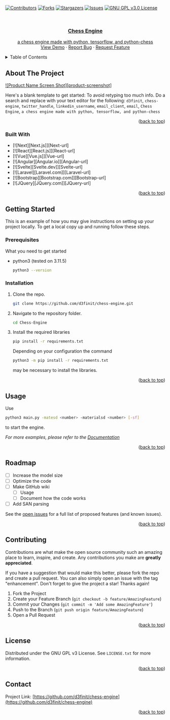 <!-- Improved compatibility of back to top link: See: https://github.com/othneildrew/Best-README-Template/pull/73 -->
<a name="readme-top"></a>
<!--
*** Thanks for checking out the Best-README-Template. If you have a suggestion
*** that would make this better, please fork the repo and create a pull request
*** or simply open an issue with the tag "enhancement".
*** Don't forget to give the project a star!
*** Thanks again! Now go create something AMAZING! :D
-->



<!-- PROJECT SHIELDS -->
<!--
*** I'm using markdown "reference style" links for readability.
*** Reference links are enclosed in brackets [ ] instead of parentheses ( ).
*** See the bottom of this document for the declaration of the reference variables
*** for contributors-url, forks-url, etc. This is an optional, concise syntax you may use.
*** https://www.markdownguide.org/basic-syntax/#reference-style-links
-->
[![Contributors][contributors-shield]][contributors-url]
[![Forks][forks-shield]][forks-url]
[![Stargazers][stars-shield]][stars-url]
[![Issues][issues-shield]][issues-url]
[![GNU GPL v3.0 License][license-shield]][license-url]



<!-- PROJECT LOGO -->
<br />
<div align="center">
  <a href="https://github.com/d3finit/chess-engine">
  <!--
    <img src="images/logo.png" alt="Logo" width="80" height="80">
  </a>
-->
<h3 align="center">Chess Engine</h3>

  <p align="center">
    a chess engine made with python, tensorflow, and python-chess
    <br />
    <!--<a href="https://github.com/d3finit/chess-engine"><strong>Explore the docs »</strong></a>
    <br />
    <br />-->
    <a href="https://github.com/d3finit/chess-engine">View Demo</a>
    ·
    <a href="https://github.com/d3finit/chess-engine/issues">Report Bug</a>
    ·
    <a href="https://github.com/d3finit/chess-engine/issues">Request Feature</a>
  </p>
</div>



<!-- TABLE OF CONTENTS -->
<details>
  <summary>Table of Contents</summary>
  <ol>
    <li>
      <a href="#about-the-project">About The Project</a>
      <ul>
        <li><a href="#built-with">Built With</a></li>
      </ul>
    </li>
    <li>
      <a href="#getting-started">Getting Started</a>
      <ul>
        <li><a href="#prerequisites">Prerequisites</a></li>
        <li><a href="#installation">Installation</a></li>
      </ul>
    </li>
    <li><a href="#usage">Usage</a></li>
    <li><a href="#roadmap">Roadmap</a></li>
    <li><a href="#contributing">Contributing</a></li>
    <li><a href="#license">License</a></li>
    <li><a href="#contact">Contact</a></li>
    <li><a href="#acknowledgments">Acknowledgments</a></li>
  </ol>
</details>



<!-- ABOUT THE PROJECT -->
## About The Project

[![Product Name Screen Shot][product-screenshot]](https://example.com)

Here's a blank template to get started: To avoid retyping too much info. Do a search and replace with your text editor for the following: `d3finit`, `chess-engine`, `twitter_handle`, `linkedin_username`, `email_client`, `email`, `Chess Engine`, `a chess engine made with python, tensorflow, and python-chess`

<p align="right">(<a href="#readme-top">back to top</a>)</p>



### Built With

* [![Next][Next.js]][Next-url]
* [![React][React.js]][React-url]
* [![Vue][Vue.js]][Vue-url]
* [![Angular][Angular.io]][Angular-url]
* [![Svelte][Svelte.dev]][Svelte-url]
* [![Laravel][Laravel.com]][Laravel-url]
* [![Bootstrap][Bootstrap.com]][Bootstrap-url]
* [![JQuery][JQuery.com]][JQuery-url]

<p align="right">(<a href="#readme-top">back to top</a>)</p>



<!-- GETTING STARTED -->
## Getting Started

This is an example of how you may give instructions on setting up your project locally.
To get a local copy up and running follow these steps.

### Prerequisites

What you need to get started
* python3 (tested on 3.11.5)
  ```sh
  python3 --version
  ```

### Installation

1. Clone the repo.
   ```sh
   git clone https://github.com/d3finit/chess-engine.git
   ```
2. Navigate to the repository folder.
   ```sh
   cd Chess-Engine
   ```
3. Install the required libraries
   ```sh
   pip install -r requirements.txt
   ```
   Depending on your configuration the command
   ```sh
   python3 -m pip install -r requirements.txt
   ```
   may be necessary to install the libraries.

<p align="right">(<a href="#readme-top">back to top</a>)</p>



<!-- USAGE EXAMPLES -->
## Usage

Use 
```sh
python3 main.py -matesd <number> -materialsd <number> [-sf]
```
to start the engine.

_For more examples, please refer to the [Documentation](https://github.com/d3finit/Chess-Engine/wiki)_

<p align="right">(<a href="#readme-top">back to top</a>)</p>



<!-- ROADMAP -->
## Roadmap

- [ ] Increase the model size
- [ ] Optimize the code
- [ ] Make GitHub wiki
  - [ ] Usage
  - [ ] Document how the code works
- [ ] Add SAN parsing

See the [open issues](https://github.com/d3finit/chess-engine/issues) for a full list of proposed features (and known issues).

<p align="right">(<a href="#readme-top">back to top</a>)</p>



<!-- CONTRIBUTING -->
## Contributing

Contributions are what make the open source community such an amazing place to learn, inspire, and create. Any contributions you make are **greatly appreciated**.

If you have a suggestion that would make this better, please fork the repo and create a pull request. You can also simply open an issue with the tag "enhancement".
Don't forget to give the project a star! Thanks again!

1. Fork the Project
2. Create your Feature Branch (`git checkout -b feature/AmazingFeature`)
3. Commit your Changes (`git commit -m 'Add some AmazingFeature'`)
4. Push to the Branch (`git push origin feature/AmazingFeature`)
5. Open a Pull Request

<p align="right">(<a href="#readme-top">back to top</a>)</p>



<!-- LICENSE -->
## License

Distributed under the GNU GPL v3 License. See `LICENSE.txt` for more information.

<p align="right">(<a href="#readme-top">back to top</a>)</p>



<!-- CONTACT -->
## Contact

Project Link: [https://github.com/d3finit/chess-engine](https://github.com/d3finit/chess-engine)

<p align="right">(<a href="#readme-top">back to top</a>)</p>



<!-- ACKNOWLEDGMENTS 
## Acknowledgments

* []()
* []()
* []()

<p align="right">(<a href="#readme-top">back to top</a>)</p>
-->


<!-- MARKDOWN LINKS & IMAGES -->
<!-- https://www.markdownguide.org/basic-syntax/#reference-style-links -->
[contributors-shield]: https://img.shields.io/github/contributors/d3finit/chess-engine.svg?style=for-the-badge
[contributors-url]: https://github.com/d3finit/chess-engine/graphs/contributors
[forks-shield]: https://img.shields.io/github/forks/d3finit/chess-engine.svg?style=for-the-badge
[forks-url]: https://github.com/d3finit/chess-engine/network/members
[stars-shield]: https://img.shields.io/github/stars/d3finit/chess-engine.svg?style=for-the-badge
[stars-url]: https://github.com/d3finit/chess-engine/stargazers
[issues-shield]: https://img.shields.io/github/issues/d3finit/chess-engine.svg?style=for-the-badge
[issues-url]: https://github.com/d3finit/chess-engine/issues
[license-shield]: https://img.shields.io/github/license/d3finit/chess-engine.svg?style=for-the-badge
[license-url]: https://github.com/d3finit/chess-engine/blob/master/LICENSE.txt